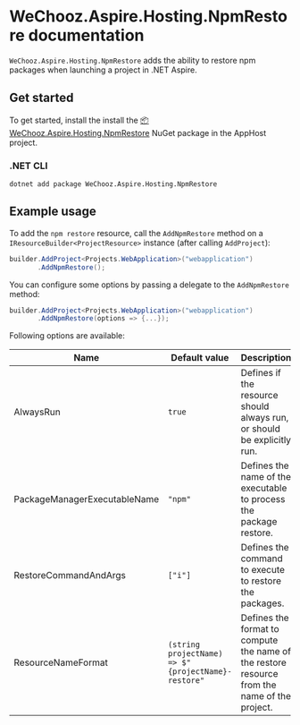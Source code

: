 ﻿WeChooz.Aspire.Hosting.NpmRestore documentation
===

`WeChooz.Aspire.Hosting.NpmRestore` adds the ability to restore npm packages when launching a project in .NET Aspire.

## Get started

To get started, install the install the [📦 WeChooz.Aspire.Hosting.NpmRestore](https://nuget.org/packages/WeChooz.Aspire.Hosting.NpmRestore) NuGet package in the AppHost project.

### .NET CLI

```dotnetcli
dotnet add package WeChooz.Aspire.Hosting.NpmRestore
```
## Example usage

To add the `npm restore` resource, call the `AddNpmRestore` method on a `IResourceBuilder<ProjectResource>` instance (after calling `AddProject`):

```csharp
builder.AddProject<Projects.WebApplication>("webapplication")
       .AddNpmRestore();
```

You can configure some options by passing a delegate to the `AddNpmRestore` method:


```csharp
builder.AddProject<Projects.WebApplication>("webapplication")
       .AddNpmRestore(options => {...});
```

Following options are available:

| Name | Default value | Description |
| --- | --- | --- |
| AlwaysRun | `true` | Defines if the resource should always run, or should be explicitly run. |
| PackageManagerExecutableName | `"npm"` | Defines the name of the executable to process the package restore. |
| RestoreCommandAndArgs | `["i"]` | Defines the command to execute to restore the packages.  
| ResourceNameFormat | `(string projectName) => $"{projectName}-restore"` | Defines the format to compute the name of the restore resource from the name of the project. |
